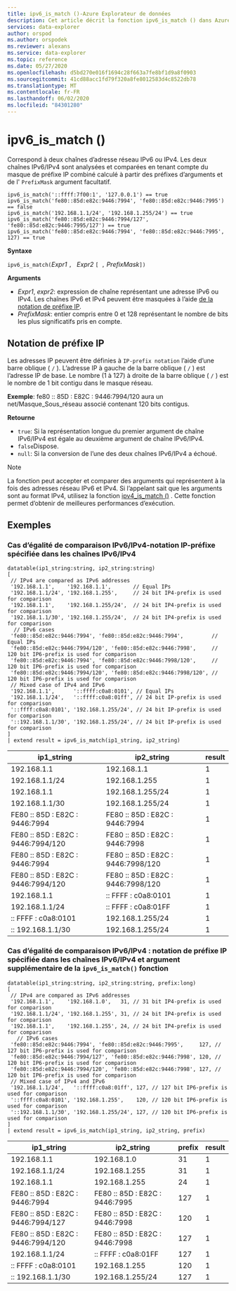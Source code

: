 ```yaml
---
title: ipv6_is_match ()-Azure Explorateur de données
description: Cet article décrit la fonction ipv6_is_match () dans Azure Explorateur de données.
services: data-explorer
author: orspod
ms.author: orspodek
ms.reviewer: alexans
ms.service: data-explorer
ms.topic: reference
ms.date: 05/27/2020
ms.openlocfilehash: d5bd270e016f1694c28f663a7fe8bf1d9a8f0903
ms.sourcegitcommit: 41cd88acc1fd79f320a8fe8012583d4c8522db78
ms.translationtype: MT
ms.contentlocale: fr-FR
ms.lasthandoff: 06/02/2020
ms.locfileid: "84301280"
---
```

# <a name="ipv6_is_match"></a>ipv6_is_match ()

Correspond à deux chaînes d’adresse réseau IPv6 ou IPv4. Les deux chaînes IPv6/IPv4 sont analysées et comparées en tenant compte du masque de préfixe IP combiné calculé à partir des préfixes d’arguments et de l' `PrefixMask` argument facultatif.

```kusto
ipv6_is_match('::ffff:7f00:1', '127.0.0.1') == true
ipv6_is_match('fe80::85d:e82c:9446:7994', 'fe80::85d:e82c:9446:7995') == false
ipv6_is_match('192.168.1.1/24', '192.168.1.255/24') == true
ipv6_is_match('fe80::85d:e82c:9446:7994/127', 'fe80::85d:e82c:9446:7995/127') == true
ipv6_is_match('fe80::85d:e82c:9446:7994', 'fe80::85d:e82c:9446:7995', 127) == true
```

**Syntaxe**

`ipv6_is_match(`*Expr1* `, ` *Expr2* `[ ,` *PrefixMask*`])`

**Arguments**

* *Expr1*, *expr2*: expression de chaîne représentant une adresse IPv6 ou IPv4. Les chaînes IPv6 et IPv4 peuvent être masquées à l’aide [de la notation de préfixe IP](#ip-prefix-notation).
* *PrefixMask*: entier compris entre 0 et 128 représentant le nombre de bits les plus significatifs pris en compte.

## <a name="ip-prefix-notation"></a>Notation de préfixe IP
 
Les adresses IP peuvent être définies à `IP-prefix notation` l’aide d’une barre oblique ( `/` ).
L’adresse IP à gauche de la barre oblique ( `/` ) est l’adresse IP de base. Le nombre (1 à 127) à droite de la barre oblique ( `/` ) est le nombre de 1 bit contigu dans le masque réseau. 

**Exemple**: fe80 :: 85D : E82C : 9446:7994/120 aura un net/Masque_Sous_réseau associé contenant 120 bits contigus.

**Retourne**

* `true`: Si la représentation longue du premier argument de chaîne IPv6/IPv4 est égale au deuxième argument de chaîne IPv6/IPv4.
* `false`Dispose.
* `null`: Si la conversion de l’une des deux chaînes IPv6/IPv4 a échoué.

> [!Note]
> La fonction peut accepter et comparer des arguments qui représentent à la fois des adresses réseau IPv6 et IPv4. Si l’appelant sait que les arguments sont au format IPv4, utilisez la fonction [ipv4_is_match ()](./ipv4-is-matchfunction.md) . Cette fonction permet d’obtenir de meilleures performances d’exécution.

## <a name="examples"></a>Exemples

### <a name="ipv6ipv4-comparison-equality-case---ip-prefix-notation-specified-inside-the-ipv6ipv4-strings"></a>Cas d’égalité de comparaison IPv6/IPv4-notation IP-préfixe spécifiée dans les chaînes IPv6/IPv4

<!-- csl: https://help.kusto.windows.net/Samples -->
```kusto
datatable(ip1_string:string, ip2_string:string)
[
 // IPv4 are compared as IPv6 addresses
 '192.168.1.1',    '192.168.1.1',       // Equal IPs
 '192.168.1.1/24', '192.168.1.255',     // 24 bit IP4-prefix is used for comparison
 '192.168.1.1',    '192.168.1.255/24',  // 24 bit IP4-prefix is used for comparison
 '192.168.1.1/30', '192.168.1.255/24',  // 24 bit IP4-prefix is used for comparison
  // IPv6 cases
 'fe80::85d:e82c:9446:7994', 'fe80::85d:e82c:9446:7994',         // Equal IPs
 'fe80::85d:e82c:9446:7994/120', 'fe80::85d:e82c:9446:7998',     // 120 bit IP6-prefix is used for comparison
 'fe80::85d:e82c:9446:7994', 'fe80::85d:e82c:9446:7998/120',     // 120 bit IP6-prefix is used for comparison
 'fe80::85d:e82c:9446:7994/120', 'fe80::85d:e82c:9446:7998/120', // 120 bit IP6-prefix is used for comparison
 // Mixed case of IPv4 and IPv6
 '192.168.1.1',      '::ffff:c0a8:0101', // Equal IPs
 '192.168.1.1/24',   '::ffff:c0a8:01ff', // 24 bit IP-prefix is used for comparison
 '::ffff:c0a8:0101', '192.168.1.255/24', // 24 bit IP-prefix is used for comparison
 '::192.168.1.1/30', '192.168.1.255/24', // 24 bit IP-prefix is used for comparison
]
| extend result = ipv6_is_match(ip1_string, ip2_string)
```

|ip1_string|ip2_string|result|
|---|---|---|
|192.168.1.1|192.168.1.1|1|
|192.168.1.1/24|192.168.1.255|1|
|192.168.1.1|192.168.1.255/24|1|
|192.168.1.1/30|192.168.1.255/24|1|
|FE80 :: 85D : E82C : 9446:7994|FE80 :: 85D : E82C : 9446:7994|1|
|FE80 :: 85D : E82C : 9446:7994/120|FE80 :: 85D : E82C : 9446:7998|1|
|FE80 :: 85D : E82C : 9446:7994|FE80 :: 85D : E82C : 9446:7998/120|1|
|FE80 :: 85D : E82C : 9446:7994/120|FE80 :: 85D : E82C : 9446:7998/120|1|
|192.168.1.1|:: FFFF : c0a8:0101|1|
|192.168.1.1/24|:: FFFF : c0a8:01FF|1|
|:: FFFF : c0a8:0101|192.168.1.255/24|1|
|:: 192.168.1.1/30|192.168.1.255/24|1|


### <a name="ipv6ipv4-comparison-equality-case--ip-prefix-notation-specified-inside-the-ipv6ipv4-strings-and-as-additional-argument-of-the-ipv6_is_match-function"></a>Cas d’égalité de comparaison IPv6/IPv4 : notation de préfixe IP spécifiée dans les chaînes IPv6/IPv4 et argument supplémentaire de la `ipv6_is_match()` fonction

<!-- csl: https://help.kusto.windows.net/Samples -->
```kusto
datatable(ip1_string:string, ip2_string:string, prefix:long)
[
 // IPv4 are compared as IPv6 addresses 
 '192.168.1.1',    '192.168.1.0',   31, // 31 bit IP4-prefix is used for comparison
 '192.168.1.1/24', '192.168.1.255', 31, // 24 bit IP4-prefix is used for comparison
 '192.168.1.1',    '192.168.1.255', 24, // 24 bit IP4-prefix is used for comparison
   // IPv6 cases
 'fe80::85d:e82c:9446:7994', 'fe80::85d:e82c:9446:7995',     127, // 127 bit IP6-prefix is used for comparison
 'fe80::85d:e82c:9446:7994/127', 'fe80::85d:e82c:9446:7998', 120, // 120 bit IP6-prefix is used for comparison
 'fe80::85d:e82c:9446:7994/120', 'fe80::85d:e82c:9446:7998', 127, // 120 bit IP6-prefix is used for comparison
 // Mixed case of IPv4 and IPv6
 '192.168.1.1/24',   '::ffff:c0a8:01ff', 127, // 127 bit IP6-prefix is used for comparison
 '::ffff:c0a8:0101', '192.168.1.255',    120, // 120 bit IP6-prefix is used for comparison
 '::192.168.1.1/30', '192.168.1.255/24', 127, // 120 bit IP6-prefix is used for comparison
]
| extend result = ipv6_is_match(ip1_string, ip2_string, prefix)
```

|ip1_string|ip2_string|prefix|result|
|---|---|---|---|
|192.168.1.1|192.168.1.0|31|1|
|192.168.1.1/24|192.168.1.255|31|1|
|192.168.1.1|192.168.1.255|24|1|
|FE80 :: 85D : E82C : 9446:7994|FE80 :: 85D : E82C : 9446:7995|127|1|
|FE80 :: 85D : E82C : 9446:7994/127|FE80 :: 85D : E82C : 9446:7998|120|1|
|FE80 :: 85D : E82C : 9446:7994/120|FE80 :: 85D : E82C : 9446:7998|127|1|
|192.168.1.1/24|:: FFFF : c0a8:01FF|127|1|
|:: FFFF : c0a8:0101|192.168.1.255|120|1|
|:: 192.168.1.1/30|192.168.1.255/24|127|1|
